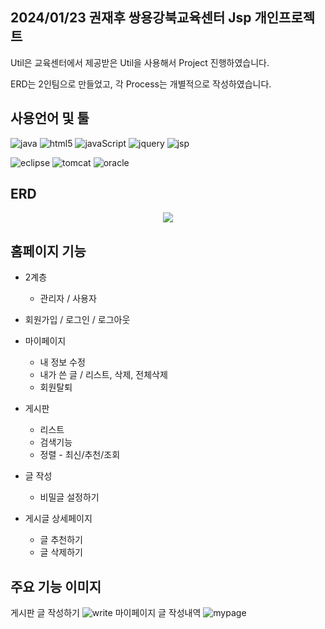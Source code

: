 ## 2024/01/23 권재후 쌍용강북교육센터 Jsp 개인프로젝트
Util은 교육센터에서 제공받은 Util을 사용해서 Project 진행하였습니다.     

ERD는 2인팀으로 만들었고, 각 Process는 개별적으로 작성하였습니다.    

## 사용언어 및 툴

<p align="left">
  <img alt="java" src="https://img.shields.io/badge/Java-ED8B00?style=for-the-badge&logo=openjdk&logoColor=white"/>
  <img alt="html5" src="https://img.shields.io/badge/HTML5-E34F26?style=for-the-badge&logo=html5&logoColor=white"/>
  <img alt="javaScript" src="https://img.shields.io/badge/Java%20Script-F7DF1E?style=for-the-badge&logo=JavaScript&logoColor=white"/>
  <img alt="jquery" src="https://img.shields.io/badge/jQuery-0769AD?style=for-the-badge&logo=jquery&logoColor=white"/>
  <img alt="jsp" src="https://img.shields.io/badge/jsp-000000?style=for-the-badge&logo=jsp&logoColor=white"/> 
</p>

<p align="left">
  <img alt="eclipse" src="https://img.shields.io/badge/eclipse%20ide-2C2255?style=for-the-badge&logo=eclipse ide&logoColor=white"/>
  <img alt="tomcat" src="https://img.shields.io/badge/apache%20tomcat-F8DC75?style=for-the-badge&logo=apachetomcat&logoColor=white"/>
  <img alt="oracle" src="https://img.shields.io/badge/Oracle-F80000?style=for-the-badge&logo=oracle&logoColor=black"/>
</p>
     
## ERD

<p align="center">
  <img src="https://github.com/KwonJaeHoo/kwonjaehooJsp/assets/110653857/2aec3733-2cf3-4328-bbc9-e8b85fd5400a">
</p>

## 홈페이지 기능

* 2계층     
  * 관리자 / 사용자     

* 회원가입 / 로그인 / 로그아웃    

* 마이페이지     
  * 내 정보 수정     
  * 내가 쓴 글 / 리스트, 삭제, 전체삭제
  * 회원탈퇴          

* 게시판
  * 리스트
  * 검색기능
  * 정렬 - 최신/추천/조회    

* 글 작성
  * 비밀글 설정하기
  
* 게시글 상세페이지 
  * 글 추천하기    
  * 글 삭제하기

## 주요 기능 이미지
<p align="left>
  
  <a>게시판 리스트</a>
    <img alt="list" src="https://github.com/user-attachments/assets/5f1fb979-42c5-4817-a8a8-476c5115725d"/>
  <a>게시판 글 작성하기</a>
    <img alt="write" src="https://github.com/user-attachments/assets/6fd3f20e-c339-4192-9334-2e4af97e8f0f"/>
  <a>마이페이지 글 작성내역</a>
    <img alt="mypage" src="https://github.com/user-attachments/assets/56df081a-8428-4377-8cc1-dfe5f27f67f6"/>
  
</p>

